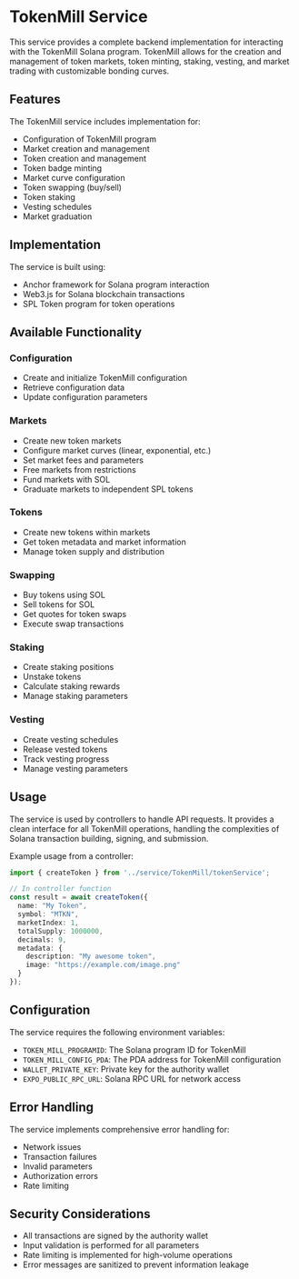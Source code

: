 # TokenMill Service

This service provides a complete backend implementation for interacting with the TokenMill Solana program. TokenMill allows for the creation and management of token markets, token minting, staking, vesting, and market trading with customizable bonding curves.

## Features

The TokenMill service includes implementation for:

- Configuration of TokenMill program
- Market creation and management
- Token creation and management
- Token badge minting
- Market curve configuration
- Token swapping (buy/sell)
- Token staking
- Vesting schedules
- Market graduation

## Implementation

The service is built using:

- Anchor framework for Solana program interaction
- Web3.js for Solana blockchain transactions
- SPL Token program for token operations

## Available Functionality

### Configuration

- Create and initialize TokenMill configuration
- Retrieve configuration data
- Update configuration parameters

### Markets

- Create new token markets
- Configure market curves (linear, exponential, etc.)
- Set market fees and parameters
- Free markets from restrictions
- Fund markets with SOL
- Graduate markets to independent SPL tokens

### Tokens

- Create new tokens within markets
- Get token metadata and market information
- Manage token supply and distribution

### Swapping

- Buy tokens using SOL
- Sell tokens for SOL
- Get quotes for token swaps
- Execute swap transactions

### Staking

- Create staking positions
- Unstake tokens
- Calculate staking rewards
- Manage staking parameters

### Vesting

- Create vesting schedules
- Release vested tokens
- Track vesting progress
- Manage vesting parameters

## Usage

The service is used by controllers to handle API requests. It provides a clean interface for all TokenMill operations, handling the complexities of Solana transaction building, signing, and submission.

Example usage from a controller:

```typescript
import { createToken } from '../service/TokenMill/tokenService';

// In controller function
const result = await createToken({
  name: "My Token",
  symbol: "MTKN",
  marketIndex: 1,
  totalSupply: 1000000,
  decimals: 9,
  metadata: {
    description: "My awesome token",
    image: "https://example.com/image.png"
  }
});
```

## Configuration

The service requires the following environment variables:

- `TOKEN_MILL_PROGRAMID`: The Solana program ID for TokenMill
- `TOKEN_MILL_CONFIG_PDA`: The PDA address for TokenMill configuration
- `WALLET_PRIVATE_KEY`: Private key for the authority wallet
- `EXPO_PUBLIC_RPC_URL`: Solana RPC URL for network access

## Error Handling

The service implements comprehensive error handling for:

- Network issues
- Transaction failures
- Invalid parameters
- Authorization errors
- Rate limiting

## Security Considerations

- All transactions are signed by the authority wallet
- Input validation is performed for all parameters
- Rate limiting is implemented for high-volume operations
- Error messages are sanitized to prevent information leakage
